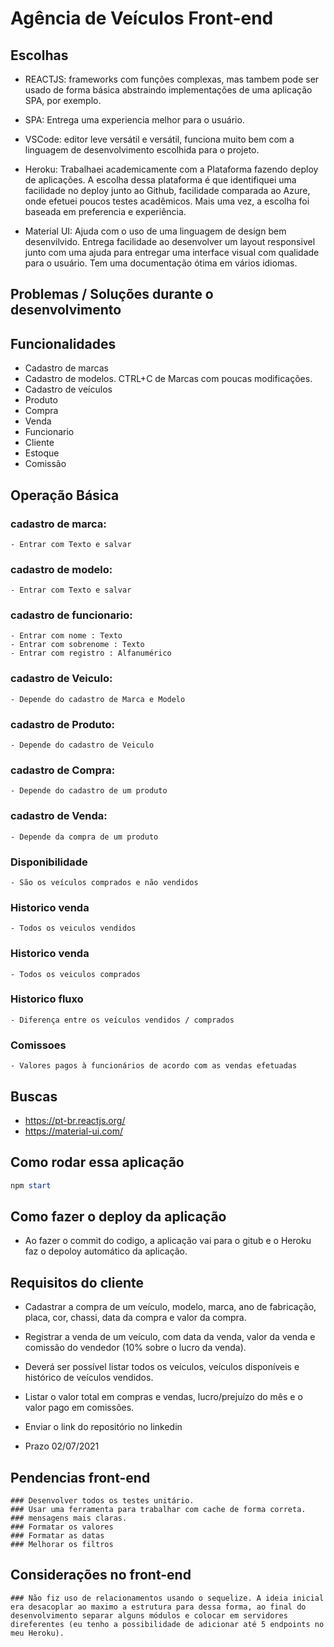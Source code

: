# Agência de Veículos Front-end



## Escolhas
- REACTJS: frameworks com funções complexas, mas tambem pode ser usado de forma básica abstraindo implementações de uma aplicação SPA, por exemplo.

- SPA: Entrega uma experiencia melhor para o usuário.

- VSCode: editor leve versátil e versátil, funciona muito bem com a linguagem de desenvolvimento escolhida para o projeto.

- Heroku: Trabalhaei academicamente com a Plataforma fazendo deploy de aplicações. A escolha dessa plataforma é que identifiquei uma facilidade no deploy junto ao Github, facilidade comparada ao Azure, onde efetuei poucos testes acadêmicos. Mais uma vez, a escolha foi baseada em preferencia e experiência.

- Material UI: Ajuda com o uso de uma linguagem de design bem desenvilvido. Entrega facilidade ao desenvolver um layout responsivel junto com uma ajuda para entregar uma interface visual com qualidade para o usuário. Tem uma documentação ótima em vários idiomas.

## Problemas / Soluções durante o desenvolvimento


## Funcionalidades
- Cadastro de marcas    
- Cadastro de modelos. CTRL+C de Marcas com poucas modificações.    
- Cadastro de veículos    
- Produto
- Compra
- Venda
- Funcionario
- Cliente
- Estoque
- Comissão
## Operação Básica

### cadastro de marca:
    - Entrar com Texto e salvar

### cadastro de modelo:
    - Entrar com Texto e salvar

### cadastro de funcionario:
    - Entrar com nome : Texto
    - Entrar com sobrenome : Texto
    - Entrar com registro : Alfanumérico

### cadastro de Veiculo:
    - Depende do cadastro de Marca e Modelo

### cadastro de Produto:
    - Depende do cadastro de Veiculo

### cadastro de Compra:
    - Depende do cadastro de um produto

### cadastro de Venda:
    - Depende da compra de um produto

### Disponibilidade
    - São os veículos comprados e não vendidos

### Historico venda
    - Todos os veiculos vendidos
    
### Historico venda
    - Todos os veiculos comprados

### Historico fluxo
    - Diferença entre os veículos vendidos / comprados
    
### Comissoes
    - Valores pagos à funcionários de acordo com as vendas efetuadas
## Buscas

- https://pt-br.reactjs.org/
- https://material-ui.com/

## Como rodar essa aplicação

```powershell
npm start
```
## Como fazer o deploy da aplicação
- Ao fazer o commit do codigo, a aplicação vai para o gitub e o Heroku faz o depoloy automático da aplicação.

## Requisitos do cliente
- Cadastrar a compra de um veículo, modelo, marca, ano de fabricação, placa, cor, chassi, data da
compra e valor da compra.

- Registrar a venda de um veículo, com data da venda, valor da venda e comissão do vendedor (10%
sobre o lucro da venda).

- Deverá ser possível listar todos os veículos, veículos disponíveis e histórico de veículos vendidos.

- Listar o valor total em compras e vendas, lucro/prejuízo do mês e o valor pago em comissões.

- Enviar o link do repositório no linkedin

- Prazo 02/07/2021


## Pendencias front-end
    ### Desenvolver todos os testes unitário.
    ### Usar uma ferramenta para trabalhar com cache de forma correta.
    ### mensagens mais claras.
    ### Formatar os valores
    ### Formatar as datas
    ### Melhorar os filtros 

## Considerações no front-end
    ### Não fiz uso de relacionamentos usando o sequelize. A ideia inicial era desacoplar ao maximo a estrutura para dessa forma, ao final do desenvolvimento separar alguns módulos e colocar em servidores direferentes (eu tenho a possibilidade de adicionar até 5 endpoints no meu Heroku).



